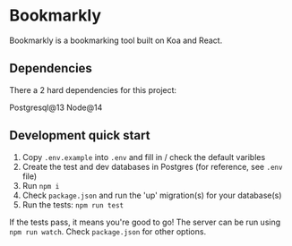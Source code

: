 # Bookmarkly

Bookmarkly is a bookmarking tool built on Koa and React.

## Dependencies

There a 2 hard dependencies for this project:

Postgresql@13
Node@14

## Development quick start

1. Copy `.env.example` into `.env` and fill in / check the default varibles
2. Create the test and dev databases in Postgres (for reference, see `.env` file)
3. Run `npm i`
4. Check `package.json` and run the 'up' migration(s) for your database(s)
5. Run the tests: `npm run test`

If the tests pass, it means you're good to go! The server can be run using `npm run watch`. Check `package.json` for other options.
